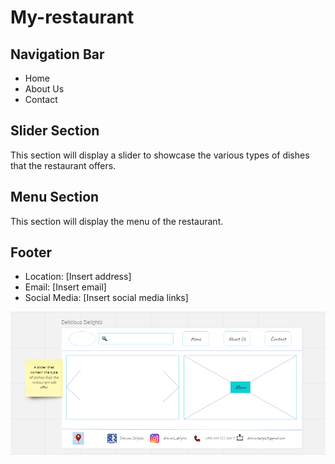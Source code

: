# My-restaurant

## Navigation Bar
- Home
- About Us
- Contact

## Slider Section
This section will display a slider to showcase the various types of dishes that the restaurant offers.

## Menu Section
This section will display the menu of the restaurant.

## Footer
- Location: [Insert address]
- Email: [Insert email]
- Social Media: [Insert social media links]

![image](img/lab%202.png)